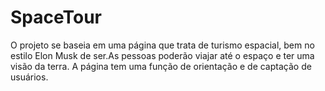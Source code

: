 # SpaceTour
O projeto se baseia em uma página que trata de turismo espacial, bem no estilo Elon Musk de ser.As pessoas poderão viajar até o espaço e ter uma visão da terra. A página tem uma função de orientação e de captação de usuários.
